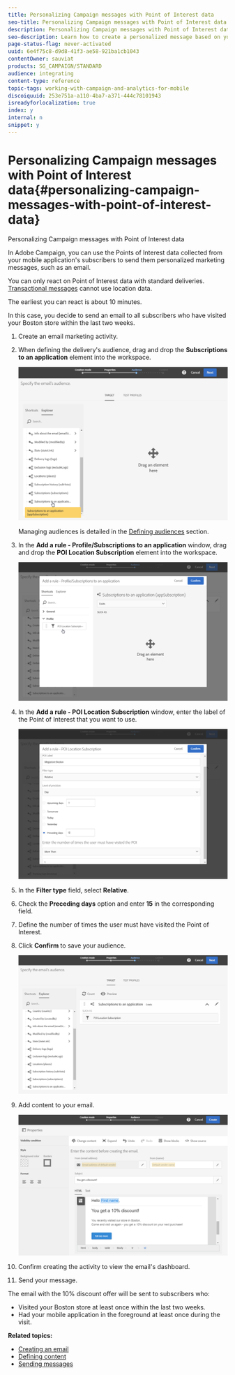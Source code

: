 ```yaml
---
title: Personalizing Campaign messages with Point of Interest data
seo-title: Personalizing Campaign messages with Point of Interest data
description: Personalizing Campaign messages with Point of Interest data
seo-description: Learn how to create a personalized message based on your subscribers' location with the Point of Interest data integration.
page-status-flag: never-activated
uuid: 6e4f75c8-d9d8-41f3-ae58-921ba1cb1043
contentOwner: sauviat
products: SG_CAMPAIGN/STANDARD
audience: integrating
content-type: reference
topic-tags: working-with-campaign-and-analytics-for-mobile
discoiquuid: 253e751a-a110-4ba7-a371-444c78101943
isreadyforlocalization: true
index: y
internal: n
snippet: y
---
```


# Personalizing Campaign messages with Point of Interest data{#personalizing-campaign-messages-with-point-of-interest-data}

Personalizing Campaign messages with Point of Interest data

In Adobe Campaign, you can use the Points of Interest data collected from your mobile application's subscribers to send them personalized marketing messages, such as an email.

You can only react on Point of Interest data with standard deliveries. [Transactional messages](../../channels/using/about-transactional-messaging.md) cannot use location data.

The earliest you can react is about 10 minutes.

In this case, you decide to send an email to all subscribers who have visited your Boston store within the last two weeks.

1. Create an email marketing activity.
1. When defining the delivery's audience, drag and drop the **Subscriptions to an application** element into the workspace.

   ![](assets/POI_subscriptions_app.png)

   Managing audiences is detailed in the [Defining audiences](../../audiences/using/creating-audiences.md) section.

1. In the **Add a rule - Profile/Subscriptions to an application** window, drag and drop the **POI Location Subscription** element into the workspace.

   ![](assets/POI_add_rule_profile_subscription.png)

1. In the **Add a rule - POI Location Subscription** window, enter the label of the Point of Interest that you want to use.

   ![](assets/POI_location_subscription.png)

1. In the **Filter type** field, select **Relative**.
1. Check the **Preceding days** option and enter **15** in the corresponding field.
1. Define the number of times the user must have visited the Point of Interest.
1. Click **Confirm** to save your audience.

   ![](assets/POI_subscriptions_app_audience_defined.png)

1. Add content to your email.

   ![](assets/POI_email_content.png)

1. Confirm creating the activity to view the email's dashboard.
1. Send your message.

The email with the 10% discount offer will be sent to subscribers who:

* Visited your Boston store at least once within the last two weeks.
* Had your mobile application in the foreground at least once during the visit.

**Related topics:**

* [Creating an email](../../channels/using/creating-an-email.md)
* [Defining content](../../designing/using/example--email-personalization.md)
* [Sending messages](../../sending/using/confirming-the-send.md)

